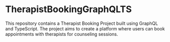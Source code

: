 # TherapistBookingGraphQLTS
This repository contains a Therapist Booking Project built using GraphQL and TypeScript. The project aims to create a platform where users can book appointments with therapists for counseling sessions.
